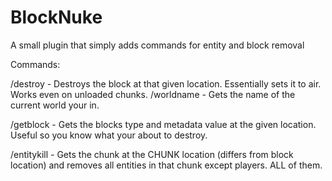 BlockNuke
=========

A small plugin that simply adds commands for entity and block removal


Commands:

/destroy <world> <x> <y> <z> - Destroys the block at that given location. Essentially sets it to air. Works even on unloaded chunks.
/worldname - Gets the name of the current world your in.

/getblock <world> <x> <y> <z> - Gets the blocks type and metadata value at the given location. Useful so you know what your about to destroy.

/entitykill <world> <chunkX> <chunkZ> - Gets the chunk at the CHUNK location (differs from block location) and removes all entities in that chunk except players. ALL of them.
